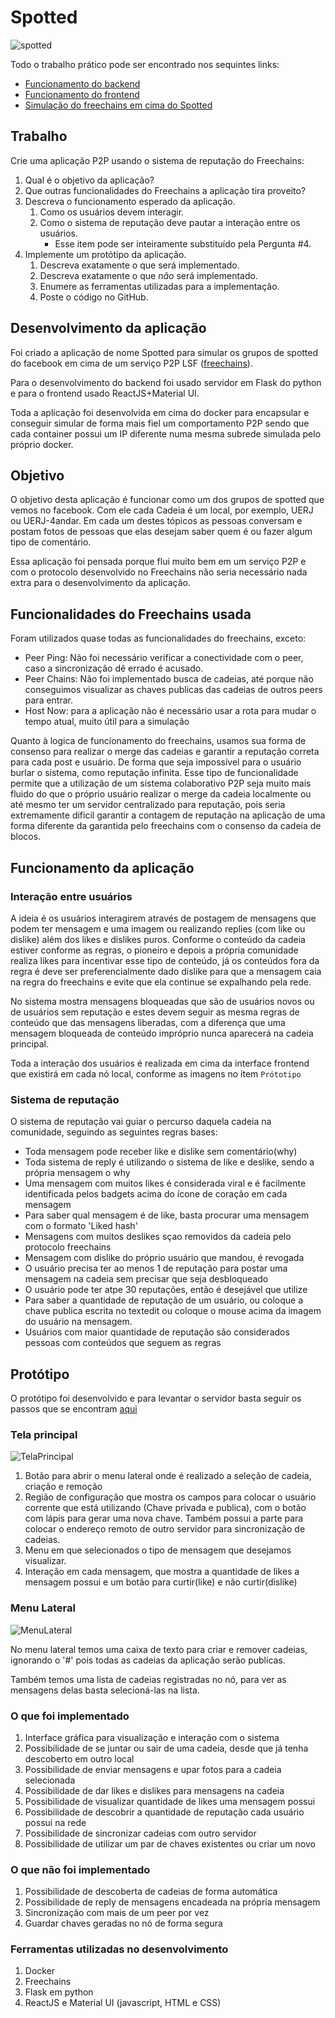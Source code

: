 # Spotted

![spotted](resources/logo2.png)

Todo o trabalho prático pode ser encontrado nos sequintes links:
 - [Funcionamento do backend](backend/README.md)
 - [Funcionamento do frontend](frontend/README.md)
 - [Simulação do freechains em cima do Spotted](simu/README.md)


## Trabalho

Crie uma aplicação P2P usando o sistema de reputação do Freechains:
1. Qual é o objetivo da aplicação?
2. Que outras funcionalidades do Freechains a aplicação tira proveito?
3. Descreva o funcionamento esperado da aplicação.
    1. Como os usuários devem interagir.
    2. Como o sistema de reputação deve pautar a interação entre os usuários.
        - Esse item pode ser inteiramente substituído pela Pergunta #4.
4. Implemente um protótipo da aplicação.
    1. Descreva exatamente o que será implementado.
    2. Descreva exatamente o que *não* será implementado.
    3. Enumere as ferramentas utilizadas para a implementação.
    4. Poste o código no GitHub.

## Desenvolvimento da aplicação

Foi criado a aplicação de nome Spotted para simular os grupos de spotted do facebook em cima de um serviço P2P LSF ([freechains](https://github.com/Freechains/README)).

Para o desenvolvimento do backend foi usado servidor em Flask do python e para o frontend usado ReactJS+Material UI.

Toda a aplicação foi desenvolvida em cima do docker para encapsular e conseguir simular de forma mais fiel um comportamento P2P sendo que cada container possui um IP diferente numa mesma subrede simulada pelo próprio docker.

## Objetivo

O objetivo desta aplicação é funcionar como um dos grupos de spotted que vemos no facebook. Com ele cada Cadeia é um local, por exemplo, UERJ ou UERJ-4andar. Em cada um destes tópicos as pessoas conversam e postam fotos de pessoas que elas desejam saber quem é ou fazer algum tipo de comentário.

Essa aplicação foi pensada porque flui muito bem em um serviço P2P e com o protocolo desenvolvido no Freechains não seria necessário nada extra para o desenvolvimento da aplicação.

## Funcionalidades do Freechains usada

Foram utilizados quase todas as funcionalidades do freechains, exceto:
 - Peer Ping: Não foi necessário verificar a conectividade com o peer, caso a sincronização dê errado é acusado.
 - Peer Chains: Não foi implementado busca de cadeias, até porque não conseguimos visualizar as chaves publicas das cadeias de outros peers para entrar.
 - Host Now: para a aplicação não é necessário usar a rota para mudar o tempo atual, muito útil para a simulação

Quanto à logica de funcionamento do freechains, usamos sua forma de consenso para realizar o merge das cadeias e garantir a reputação correta para cada post e usuário. De forma que seja impossível para o usuário burlar o sistema, como reputação infinita. Esse tipo de funcionalidade permite que a utilização de um sistema colaborativo P2P seja muito mais fluido do que o próprio usuário realizar o merge da cadeia localmente ou até mesmo ter um servidor centralizado para reputação, pois seria extremamente dificil garantir a contagem de reputação na aplicação de uma forma diferente da garantida pelo freechains com o consenso da cadeia de blocos.

## Funcionamento da aplicação

### Interação entre usuários

A ideia é os usuários interagirem através de postagem de mensagens que podem ter mensagem e uma imagem ou realizando replies (com like ou dislike) além dos likes e dislikes puros. Conforme o conteúdo da cadeia estiver conforme as regras, o pioneiro e depois a própria comunidade realiza likes para incentivar esse tipo de conteúdo, já os conteúdos fora da regra é deve ser preferencialmente dado dislike para que a mensagem caia na regra do freechains e evite que ela continue se expalhando pela rede.

No sistema mostra mensagens bloqueadas que são de usuários novos ou de usuários sem reputação e estes devem seguir as mesma regras de conteúdo que das mensagens liberadas, com a diferença que uma mensagem bloqueada de conteúdo impróprio nunca aparecerá na cadeia principal.

Toda a interação dos usuários é realizada em cima da interface frontend que existirá em cada nó local, conforme as imagens no item `Prótotipo`

### Sistema de reputação

O sistema de reputação vai guiar o percurso daquela cadeia na comunidade, seguindo as seguintes regras bases:
 - Toda mensagem pode receber like e dislike sem comentário(why)
 - Toda sistema de reply é utilizando o sistema de like e deslike, sendo a própria mensagem o why
 - Uma mensagem com muitos likes é considerada viral e é facilmente identificada pelos badgets acima do ícone de coração em cada mensagem
 - Para saber qual mensagem é de like, basta procurar uma mensagem com o formato 'Liked hash'
 - Mensagens com muitos deslikes sçao removidos da cadeia pelo protocolo freechains
 - Mensagem com dislike do próprio usuário que mandou, é revogada
 - O usuário precisa ter ao menos 1 de reputação para postar uma mensagem na cadeia sem precisar que seja desbloqueado
 - O usuário pode ter atpe 30 reputações, então é desejável que utilize
 - Para saber a quantidade de reputação de um usuário, ou coloque a chave publica escrita no textedit ou coloque o mouse acima da imagem do usuário na mensagem.
 - Usuários com maior quantidade de reputação são considerados pessoas com conteúdos que seguem as regras

## Protótipo

O protótipo foi desenvolvido e para levantar o servidor basta seguir os passos que se encontram [aqui](frontend/README.md)

### Tela principal

![TelaPrincipal](resources/tela-principal.png)

1. Botão para abrir o menu lateral onde é realizado a seleção de cadeia, criação e remoção
2. Região de configuração que mostra os campos para colocar o usuário corrente que está utilizando (Chave privada e publica), com o botão com lápis para gerar uma nova chave. Também possui a parte para colocar o endereço remoto de outro servidor para sincronização de cadeias.
3. Menu em que selecionados o tipo de mensagem que desejamos visualizar.
4. Interação em cada mensagem, que mostra a quantidade de likes a mensagem possui e um botão para curtir(like) e não curtir(dislike)


### Menu Lateral

![MenuLateral](resources/menu-lateral.png)

No menu lateral temos uma caixa de texto para criar e remover cadeias, ignorando o '#' pois todas as cadeias da aplicação serão publicas.

Também temos uma lista de cadeias registradas no nó, para ver as mensagens delas basta selecioná-las na lista.

### O que foi implementado

1. Interface gráfica para visualização e interação com o sistema
2. Possibilidade de se juntar ou sair de uma cadeia, desde que já tenha descoberto em outro local
3. Possibilidade de enviar mensagens e upar fotos para a cadeia selecionada
4. Possibilidade de dar likes e dislikes para mensagens na cadeia
5. Possibilidade de visualizar quantidade de likes uma mensagem possui
6. Possibilidade de descobrir a quantidade de reputação cada usuário possui na rede
7. Possibilidade de sincronizar cadeias com outro servidor
8. Possibilidade de utilizar um par de chaves existentes ou criar um novo

### O que não foi implementado

1. Possibilidade de descoberta de cadeias de forma automática
2. Possibilidade de reply de mensagens encadeada na própria mensagem
3. Sincronização com mais de um peer por vez
4. Guardar chaves geradas no nó de forma segura

### Ferramentas utilizadas no desenvolvimento

1. Docker
2. Freechains
3. Flask em python
4. ReactJS e Material UI (javascript, HTML e CSS)

